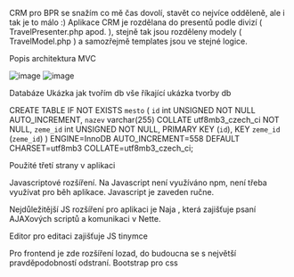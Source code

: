 CRM pro BPR se snažím co mě čas dovolí, stavět co nejvíce odděleně, ale i tak je to málo :)
Aplikace CRM je rozdělana do presentů podle divizí ( TravelPresenter.php apod. ), stejně tak jsou rozděleny modely ( TravelModel.php ) a samozřejmě templates jsou ve stejné logice.

Popis architektura MVC

![image](https://github.com/MiRdACz/CRM/assets/9698726/42a25108-b7d0-45aa-bf34-9e2afb3178cf)
![image](https://github.com/MiRdACz/CRM/assets/9698726/1d478cda-4fad-442f-a126-24aa7e525bff)

Databáze
Ukázka jak tvořím db vše říkající ukázka tvorby db

CREATE TABLE IF NOT EXISTS `mesto` (
  `id` int UNSIGNED NOT NULL AUTO_INCREMENT,
  `nazev` varchar(255) COLLATE utf8mb3_czech_ci NOT NULL,
  `zeme_id` int UNSIGNED NOT NULL,
  PRIMARY KEY (`id`),
  KEY `zeme_id` (`zeme_id`)
) ENGINE=InnoDB AUTO_INCREMENT=558 DEFAULT CHARSET=utf8mb3 COLLATE=utf8mb3_czech_ci;


Použité třetí strany v aplikaci

Javascriptové rozšíření. Na Javascript není využíváno npm, není třeba využívat pro běh aplikace.
Javascript je zaveden ručne.

Nejdůležitější JS rozšíření pro aplikaci je Naja , která zajišťuje psaní AJAXových scriptů a komunikaci v Nette.

Editor pro editaci zajišťuje JS tinymce

Pro frontend je zde rozšíření lozad, do budoucna se s největší pravděpodobností odstraní.
Bootstrap pro css


